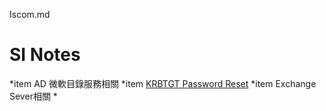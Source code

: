 Iscom.md
# SI Notes

*item AD 微軟目錄服務相關
  *item [KRBTGT Password Reset](https://www.alitajran.com/krbtgt-password-reset/)
*item Exchange Sever相關
  *
